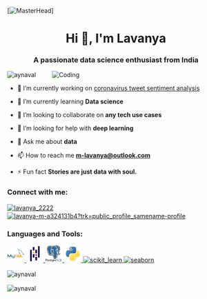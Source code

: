 [![MasterHead](https://image.shutterstock.com/image-vector/machine-learning-banner-web-icon-260nw-1110900704.jpg)]
<h1 align="center">Hi 👋, I'm Lavanya</h1>
<h3 align="center">A passionate data science enthusiast from India</h3>
<img align="right" alt="Coding" width="400" src="https://cdn.dribbble.com/users/4435100/screenshots/15114878/media/4c6a0c6609a93d143bb24302f91a8657.gif">

<p align="left"> <img src="https://komarev.com/ghpvc/?username=aynaval&label=Profile%20views&color=0e75b6&style=flat" alt="aynaval" /> </p>

- 🔭 I’m currently working on [coronavirus tweet sentiment analysis](https://github.com/aynaval/Coronavirus_Tweet_Sentiment_Analysis)

- 🌱 I’m currently learning **Data science**

- 👯 I’m looking to collaborate on **any tech use cases**

- 🤝 I’m looking for help with **deep learning**

- 💬 Ask me about **data**

- 📫 How to reach me **m-lavanya@outlook.com**

- ⚡ Fun fact **Stories are just data with soul.**

<h3 align="left">Connect with me:</h3>
<p align="left">
<a href="https://twitter.com/lavanya_2222" target="blank"><img align="center" src="https://raw.githubusercontent.com/rahuldkjain/github-profile-readme-generator/master/src/images/icons/Social/twitter.svg" alt="lavanya_2222" height="30" width="40" /></a>
<a href="https://linkedin.com/in/lavanya-m-a324131b4?trk=public_profile_samename-profile" target="blank"><img align="center" src="https://raw.githubusercontent.com/rahuldkjain/github-profile-readme-generator/master/src/images/icons/Social/linked-in-alt.svg" alt="lavanya-m-a324131b4?trk=public_profile_samename-profile" height="30" width="40" /></a>
</p>

<h3 align="left">Languages and Tools:</h3>
<p align="left"> <a href="https://www.mysql.com/" target="_blank" rel="noreferrer"> <img src="https://raw.githubusercontent.com/devicons/devicon/master/icons/mysql/mysql-original-wordmark.svg" alt="mysql" width="40" height="40"/> </a> <a href="https://pandas.pydata.org/" target="_blank" rel="noreferrer"> <img src="https://raw.githubusercontent.com/devicons/devicon/2ae2a900d2f041da66e950e4d48052658d850630/icons/pandas/pandas-original.svg" alt="pandas" width="40" height="40"/> </a> <a href="https://www.postgresql.org" target="_blank" rel="noreferrer"> <img src="https://raw.githubusercontent.com/devicons/devicon/master/icons/postgresql/postgresql-original-wordmark.svg" alt="postgresql" width="40" height="40"/> </a> <a href="https://www.python.org" target="_blank" rel="noreferrer"> <img src="https://raw.githubusercontent.com/devicons/devicon/master/icons/python/python-original.svg" alt="python" width="40" height="40"/> </a> <a href="https://scikit-learn.org/" target="_blank" rel="noreferrer"> <img src="https://upload.wikimedia.org/wikipedia/commons/0/05/Scikit_learn_logo_small.svg" alt="scikit_learn" width="40" height="40"/> </a> <a href="https://seaborn.pydata.org/" target="_blank" rel="noreferrer"> <img src="https://seaborn.pydata.org/_images/logo-mark-lightbg.svg" alt="seaborn" width="40" height="40"/> </a> </p>

<p><img align="center" src="https://github-readme-stats.vercel.app/api/top-langs?username=aynaval&show_icons=true&locale=en&layout=compact" alt="aynaval" /></p>

<p><img align="center" src="https://github-readme-streak-stats.herokuapp.com/?user=aynaval&" alt="aynaval" /></p>


